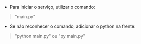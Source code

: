 * Para iniciar o serviço, utilizar o comando:
> "main.py"

* Se não reconhecer o comando, adicionar o python na frente:
> "python main.py" ou "py main.py" 
